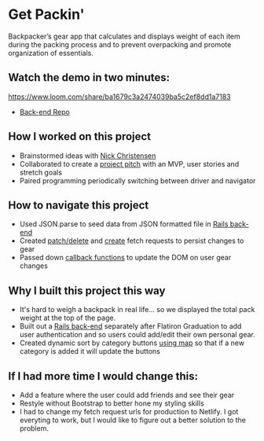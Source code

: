 # Get Packin'
Backpacker’s gear app that calculates and displays  weight of each item during the packing process and to prevent overpacking and promote organization of essentials.

## Watch the demo in two minutes:
https://www.loom.com/share/ba1679c3a2474039ba5c2ef8dd1a7183

- [Back-end Repo](https://github.com/davidrobertregan/get-packin-api)

## How I worked on this project
- Brainstormed ideas with [Nick Christensen](https://github.com/nickachristensen)
- Collaborated to create a [project pitch](https://docs.google.com/document/d/1T0DlTqXA3o3Mdvr1SAlwWu4Nb-EzY7bMlrgBX3IOZ1I/edit?usp=sharing) with an MVP, user stories and stretch goals
- Paired programming periodically switching between driver and navigator

## How to navigate this project
- Used JSON.parse to seed data from JSON formatted file in [Rails back-end](https://github.com/davidrobertregan/get-packin-api)
- Created [patch/delete](/my-app/src/GearCard.js) and [create](/my-app/src/AddGearForm.js) fetch requests to persist changes to gear
- Passed down [callback functions](/my-app/src/GearContainer.js) to update the DOM on user gear changes

## Why I built this project this way
- It's hard to weigh a backpack in real life... so we displayed the total pack weight at the top of the page.
- Built out a [Rails back-end](https://github.com/davidrobertregan/get-packin-api) separately after Flatiron Graduation to add user authentication and so users could add/edit their own personal gear.
- Created dynamic sort by category buttons [using map](/my-app/src/SortGear.js) so that if a new category is added it will update the buttons

## If I had more time I would change this: 
- Add a feature where the user could add friends and see their gear
- Restyle without Bootstrap to better hone my styling skills
- I had to change my fetch request urls for production to Netlify. I got everyting to work, but I would like to figure out a better solution to the problem.
